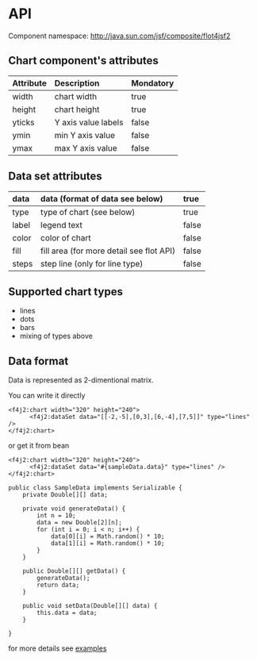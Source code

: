 # API #

Component namespace: http://java.sun.com/jsf/composite/flot4jsf2

## Chart component's attributes ##
| **Attribute** | **Description** | **Mondatory** |
|:--------------|:----------------|:--------------|
| width | chart width  | true |
| height | chart height | true |
| yticks | Y axis value labels | false |
| ymin | min Y axis value | false |
| ymax | max Y axis value  | false |

## Data set attributes ##
| data | data (format of data see below) | true|
|:-----|:--------------------------------|:----|
| type | type of chart (see below) | true |
| label | legend text  | false |
| color | color of chart | false |
| fill | fill area (for more detail see flot API) | false |
| steps | step line (only for line type)  | false |


## Supported chart types ##

  * lines
  * dots
  * bars
  * mixing of types above


## Data format ##

Data is represented as 2-dimentional matrix.

You can write it directly
```
<f4j2:chart width="320" height="240">
      <f4j2:dataSet data="[[-2,-5],[0,3],[6,-4],[7,5]]" type="lines" />
</f4j2:chart>
```

or get it from bean

```
<f4j2:chart width="320" height="240">
      <f4j2:dataSet data="#{sampleData.data}" type="lines" />
</f4j2:chart>
```

```
public class SampleData implements Serializable {
	private Double[][] data;

	private void generateData() {
		int n = 10;
		data = new Double[2][n];
		for (int i = 0; i < n; i++) {
			data[0][i] = Math.random() * 10;
			data[1][i] = Math.random() * 10;
		}
	}

	public Double[][] getData() {
		generateData();
		return data;
	}

	public void setData(Double[][] data) {
		this.data = data;
	}

}

```

for more details see [examples](http://code.google.com/p/flot4jsf2/wiki/Examples)